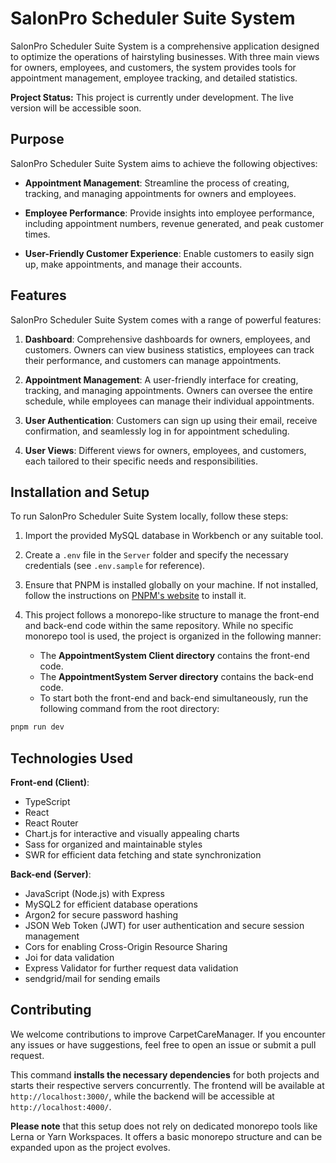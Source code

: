 # SalonPro Scheduler Suite System

SalonPro Scheduler Suite System is a comprehensive application designed to optimize the operations of hairstyling businesses. With three main views for owners, employees, and customers, the system provides tools for appointment management, employee tracking, and detailed statistics.

**Project Status:** This project is currently under development. The live version will be accessible soon.



## Purpose

SalonPro Scheduler Suite System aims to achieve the following objectives:

- **Appointment Management**: Streamline the process of creating, tracking, and managing appointments for owners and employees.

- **Employee Performance**: Provide insights into employee performance, including appointment numbers, revenue generated, and peak customer times.

- **User-Friendly Customer Experience**: Enable customers to easily sign up, make appointments, and manage their accounts.

## Features

SalonPro Scheduler Suite System comes with a range of powerful features:

1. **Dashboard**: Comprehensive dashboards for owners, employees, and customers. Owners can view business statistics, employees can track their performance, and customers can manage appointments.

2. **Appointment Management**: A user-friendly interface for creating, tracking, and managing appointments. Owners can oversee the entire schedule, while employees can manage their individual appointments.

3. **User Authentication**: Customers can sign up using their email, receive confirmation, and seamlessly log in for appointment scheduling.

4. **User Views**: Different views for owners, employees, and customers, each tailored to their specific needs and responsibilities.

## Installation and Setup

To run SalonPro Scheduler Suite System locally, follow these steps:

1. Import the provided MySQL database in Workbench or any suitable tool.

2. Create a `.env` file in the `Server` folder and specify the necessary credentials (see `.env.sample` for reference).

3. Ensure that PNPM is installed globally on your machine. If not installed, follow the instructions on [PNPM's website](https://pnpm.io/) to install it.

4. This project follows a monorepo-like structure to manage the front-end and back-end code within the same repository. While no specific monorepo tool is used, the project is organized in the following manner:
   - The **AppointmentSystem Client directory** contains the front-end code.
   - The **AppointmentSystem Server directory** contains the back-end code.
   - To start both the front-end and back-end simultaneously, run the following command from the root directory:

```bash
pnpm run dev
```

## Technologies Used

**Front-end (Client)**:

- TypeScript
- React
- React Router
- Chart.js for interactive and visually appealing charts
- Sass for organized and maintainable styles
- SWR for efficient data fetching and state synchronization

**Back-end (Server)**:

- JavaScript (Node.js) with Express
- MySQL2 for efficient database operations
- Argon2 for secure password hashing
- JSON Web Token (JWT) for user authentication and secure session management
- Cors for enabling Cross-Origin Resource Sharing
- Joi for data validation
- Express Validator for further request data validation
- sendgrid/mail for sending emails

## Contributing

We welcome contributions to improve CarpetCareManager. If you encounter any issues or have suggestions, feel free to open an issue or submit a pull request.


This command **installs the necessary dependencies** for both projects and starts their respective servers concurrently.
The frontend will be available at `http://localhost:3000/`, while the backend will be accessible at `http://localhost:4000/`.

**Please note** that this setup does not rely on dedicated monorepo tools like Lerna or Yarn Workspaces. It offers a basic monorepo structure and can be expanded upon as the project evolves.
